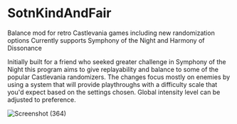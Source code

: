 # SotnKindAndFair

Balance mod for retro Castlevania games including new randomization options
Currently supports Symphony of the Night and Harmony of Dissonance

Initially built for a friend who seeked greater challenge in Symphony of the Night this program aims to give replayability and balance to some of the popular Castlevania randomizers. The changes focus mostly on enemies by using a system that will provide playthroughs with a difficulty scale that you'd expect based on the settings chosen. Global intensity level can be adjusted to preference.

![Screenshot (364)](https://user-images.githubusercontent.com/56451477/175451367-3b76bd10-633f-450e-a8a6-211b7f9f608c.png)
